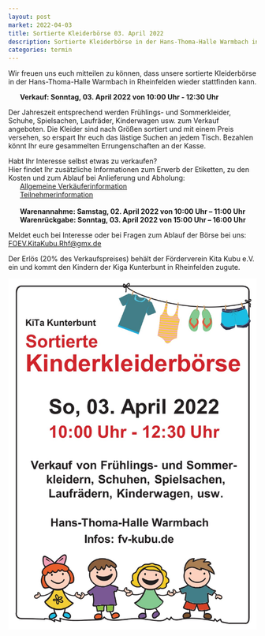 ```yaml
---
layout: post
market: 2022-04-03
title: Sortierte Kleiderbörse 03. April 2022
description: Sortierte Kleiderbörse in der Hans-Thoma-Halle Warmbach in Rheinfelden am 03. April 2022
categories: termin
---
```


Wir freuen uns euch mitteilen zu können, dass unsere sortierte Kleiderbörse in der Hans-Thoma-Halle Warmbach in Rheinfelden wieder stattfinden kann.

&nbsp;&nbsp;&nbsp;&nbsp;&nbsp;&nbsp;**Verkauf: Sonntag, 03. April 2022 von 10:00 Uhr - 12:30 Uhr**

Der Jahreszeit entsprechend werden Frühlings- und Sommerkleider, Schuhe, Spielsachen, Laufräder, Kinderwagen usw. zum Verkauf angeboten.
Die Kleider sind nach Größen sortiert und mit einem Preis versehen, so erspart Ihr euch das lästige Suchen an jedem Tisch. 
Bezahlen könnt Ihr eure gesammelten Errungenschaften an der Kasse.

Habt Ihr Interesse selbst etwas zu verkaufen?
<br>Hier findet Ihr zusätzliche Informationen zum Erwerb der Etiketten, zu den Kosten und zum Ablauf bei Anlieferung und Abholung:
  <br>&nbsp;&nbsp;&nbsp;&nbsp;&nbsp;&nbsp;[Allgemeine Verkäuferinformation](/docs/Allgemeine_Verkäuferinfo.pdf)
  <br>&nbsp;&nbsp;&nbsp;&nbsp;&nbsp;&nbsp;[Teilnehmerinformation](/docs/Allgemeine_Teilnehmerinfo.pdf)
  <br><br>&nbsp;&nbsp;&nbsp;&nbsp;&nbsp;&nbsp;**Warenannahme: 	Samstag, 02. April 2022 von 10:00 Uhr – 11:00 Uhr**
  <br>&nbsp;&nbsp;&nbsp;&nbsp;&nbsp;&nbsp;**Warenrückgabe: 	Sonntag, 03. April 2022 von 15:00 Uhr – 16:00 Uhr**
  
Meldet euch bei Interesse oder bei Fragen zum Ablauf der Börse bei uns: <FOEV.KitaKubu.Rhf@gmx.de>

Der Erlös (20% des Verkaufspreises) behält der Förderverein Kita Kubu e.V. ein und kommt den Kindern der Kiga Kunterbunt in Rheinfelden zugute.

![Sortierte Kleidung](/images/Plakat_April_22_weiss.jpg)
